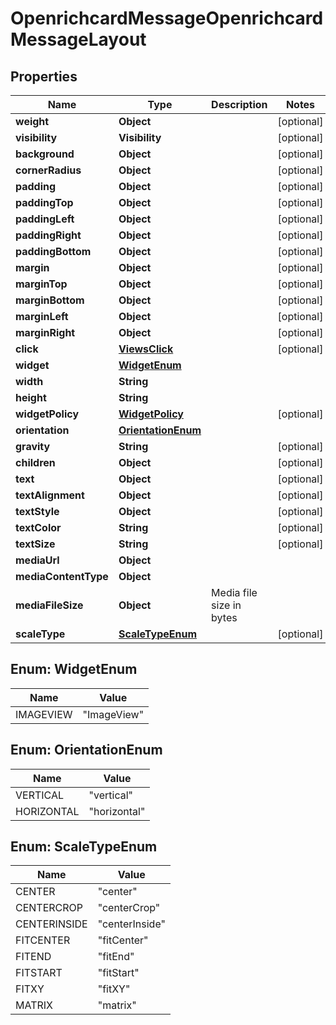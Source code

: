 

# OpenrichcardMessageOpenrichcardMessageLayout


## Properties

| Name | Type | Description | Notes |
|------------ | ------------- | ------------- | -------------|
|**weight** | **Object** |  |  [optional] |
|**visibility** | **Visibility** |  |  [optional] |
|**background** | **Object** |  |  [optional] |
|**cornerRadius** | **Object** |  |  [optional] |
|**padding** | **Object** |  |  [optional] |
|**paddingTop** | **Object** |  |  [optional] |
|**paddingLeft** | **Object** |  |  [optional] |
|**paddingRight** | **Object** |  |  [optional] |
|**paddingBottom** | **Object** |  |  [optional] |
|**margin** | **Object** |  |  [optional] |
|**marginTop** | **Object** |  |  [optional] |
|**marginBottom** | **Object** |  |  [optional] |
|**marginLeft** | **Object** |  |  [optional] |
|**marginRight** | **Object** |  |  [optional] |
|**click** | [**ViewsClick**](ViewsClick.md) |  |  [optional] |
|**widget** | [**WidgetEnum**](#WidgetEnum) |  |  |
|**width** | **String** |  |  |
|**height** | **String** |  |  |
|**widgetPolicy** | [**WidgetPolicy**](WidgetPolicy.md) |  |  [optional] |
|**orientation** | [**OrientationEnum**](#OrientationEnum) |  |  |
|**gravity** | **String** |  |  [optional] |
|**children** | **Object** |  |  [optional] |
|**text** | **Object** |  |  [optional] |
|**textAlignment** | **Object** |  |  [optional] |
|**textStyle** | **Object** |  |  [optional] |
|**textColor** | **String** |  |  [optional] |
|**textSize** | **String** |  |  [optional] |
|**mediaUrl** | **Object** |  |  |
|**mediaContentType** | **Object** |  |  |
|**mediaFileSize** | **Object** | Media file size in bytes |  |
|**scaleType** | [**ScaleTypeEnum**](#ScaleTypeEnum) |  |  [optional] |



## Enum: WidgetEnum

| Name | Value |
|---- | -----|
| IMAGEVIEW | &quot;ImageView&quot; |



## Enum: OrientationEnum

| Name | Value |
|---- | -----|
| VERTICAL | &quot;vertical&quot; |
| HORIZONTAL | &quot;horizontal&quot; |



## Enum: ScaleTypeEnum

| Name | Value |
|---- | -----|
| CENTER | &quot;center&quot; |
| CENTERCROP | &quot;centerCrop&quot; |
| CENTERINSIDE | &quot;centerInside&quot; |
| FITCENTER | &quot;fitCenter&quot; |
| FITEND | &quot;fitEnd&quot; |
| FITSTART | &quot;fitStart&quot; |
| FITXY | &quot;fitXY&quot; |
| MATRIX | &quot;matrix&quot; |



